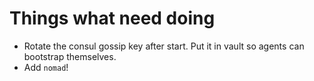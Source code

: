 # Things what need doing

* Rotate the consul gossip key after start.  Put it in vault so agents can bootstrap themselves.
* Add `nomad`!
